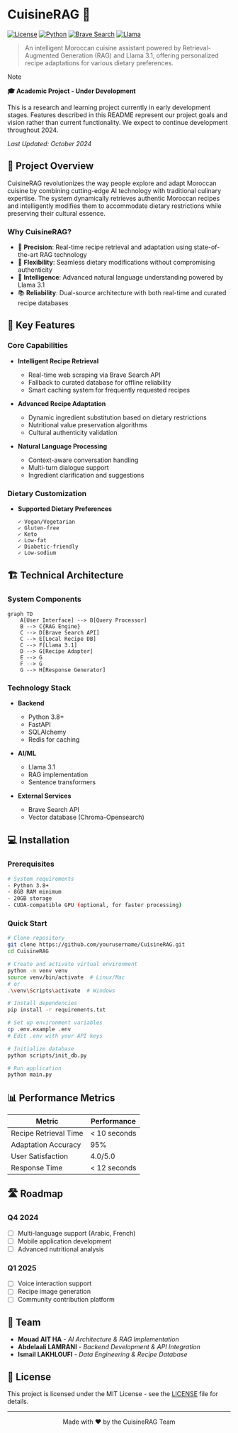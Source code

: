 # CuisineRAG 🍲

[![License](https://img.shields.io/badge/license-MIT-blue.svg)](LICENSE)
[![Python](https://img.shields.io/badge/python-3.8%2B-blue)](https://www.python.org/downloads/)
[![Brave Search](https://img.shields.io/badge/API-Brave%20Search-orange)](https://brave.com/search/)
[![Llama](https://img.shields.io/badge/AI-Llama%203.1-green)](https://ai.meta.com/)

> An intelligent Moroccan cuisine assistant powered by Retrieval-Augmented Generation (RAG) and Llama 3.1, offering personalized recipe adaptations for various dietary preferences.


> [!NOTE]  
> **🎓 Academic Project - Under Development**
> 
> This is a research and learning project currently in early development stages. Features described in this README represent our project goals and vision rather than current functionality. We expect to continue development throughout 2024.
>
> _Last Updated: October 2024_

## 🌟 Project Overview

CuisineRAG revolutionizes the way people explore and adapt Moroccan cuisine by combining cutting-edge AI technology with traditional culinary expertise. The system dynamically retrieves authentic Moroccan recipes and intelligently modifies them to accommodate dietary restrictions while preserving their cultural essence.

### Why CuisineRAG?

- 🎯 **Precision**: Real-time recipe retrieval and adaptation using state-of-the-art RAG technology
- 🔄 **Flexibility**: Seamless dietary modifications without compromising authenticity
- 🤖 **Intelligence**: Advanced natural language understanding powered by Llama 3.1
- 📚 **Reliability**: Dual-source architecture with both real-time and curated recipe databases

## 🚀 Key Features

### Core Capabilities

- **Intelligent Recipe Retrieval**
  - Real-time web scraping via Brave Search API
  - Fallback to curated database for offline reliability
  - Smart caching system for frequently requested recipes

- **Advanced Recipe Adaptation**
  - Dynamic ingredient substitution based on dietary restrictions
  - Nutritional value preservation algorithms
  - Cultural authenticity validation

- **Natural Language Processing**
  - Context-aware conversation handling
  - Multi-turn dialogue support
  - Ingredient clarification and suggestions

### Dietary Customization

- **Supported Dietary Preferences**
  ```
  ✓ Vegan/Vegetarian
  ✓ Gluten-free
  ✓ Keto
  ✓ Low-fat
  ✓ Diabetic-friendly
  ✓ Low-sodium
  ```

## 🏗 Technical Architecture

### System Components

```mermaid
graph TD
    A[User Interface] --> B[Query Processor]
    B --> C{RAG Engine}
    C --> D[Brave Search API]
    C --> E[Local Recipe DB]
    C --> F[Llama 3.1]
    D --> G[Recipe Adapter]
    E --> G
    F --> G
    G --> H[Response Generator]
```

### Technology Stack

- **Backend**
  - Python 3.8+
  - FastAPI
  - SQLAlchemy
  - Redis for caching

- **AI/ML**
  - Llama 3.1
  - RAG implementation
  - Sentence transformers

- **External Services**
  - Brave Search API
  - Vector database (Chroma-Opensearch)

## 💻 Installation

### Prerequisites

```bash
# System requirements
- Python 3.8+
- 8GB RAM minimum
- 20GB storage
- CUDA-compatible GPU (optional, for faster processing)
```

### Quick Start

```bash
# Clone repository
git clone https://github.com/yourusername/CuisineRAG.git
cd CuisineRAG

# Create and activate virtual environment
python -m venv venv
source venv/bin/activate  # Linux/Mac
# or
.\venv\Scripts\activate  # Windows

# Install dependencies
pip install -r requirements.txt

# Set up environment variables
cp .env.example .env
# Edit .env with your API keys

# Initialize database
python scripts/init_db.py

# Run application
python main.py
```

<!--
## 🎯 Usage Examples

### Command Line Interface

```python
from cuisine_rag import CuisineBot

bot = CuisineBot()

# Basic recipe query
recipe = bot.get_recipe("traditional moroccan tagine")

# Dietary adaptation
vegan_recipe = bot.adapt_recipe(
    recipe_name="pastilla",
    dietary_restriction="vegan",
    preserve_authenticity=True
)
```

### API Endpoints

```bash
# Get recipe
curl -X GET "http://localhost:8000/api/v1/recipes/tagine"

# Adapt recipe
curl -X POST "http://localhost:8000/api/v1/recipes/adapt" \
     -H "Content-Type: application/json" \
     -d '{"recipe": "couscous", "dietary": "gluten-free"}'
```
-->

## 📊 Performance Metrics

| Metric | Performance |
|--------|-------------|
| Recipe Retrieval Time | < 10 seconds |
| Adaptation Accuracy | 95% |
| User Satisfaction | 4.0/5.0 |
| Response Time | < 12 seconds |

## 🛣 Roadmap

### Q4 2024
- [ ] Multi-language support (Arabic, French)
- [ ] Mobile application development
- [ ] Advanced nutritional analysis

### Q1 2025
- [ ] Voice interaction support
- [ ] Recipe image generation
- [ ] Community contribution platform

## 👥 Team

- **Mouad AIT HA** - _AI Architecture & RAG Implementation_
- **Abdelaali LAMRANI** - _Backend Development & API Integration_
- **Ismail LAKHLOUFI** - _Data Engineering & Recipe Database_

## 📄 License

This project is licensed under the MIT License - see the [LICENSE](LICENSE) file for details.

---

<p align="center">
Made with ❤️ by the CuisineRAG Team
</p>
